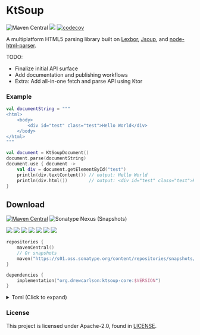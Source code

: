 # KtSoup

![Maven Central](https://img.shields.io/maven-central/v/org.drewcarlson/ksoup-core-jvm?label=maven&color=blue)
![](https://github.com/DrewCarlson/KtSoup/workflows/Tests/badge.svg)
[![codecov](https://codecov.io/gh/DrewCarlson/KtSoup/branch/main/graph/badge.svg?token=BTQ8XQOD86)](https://codecov.io/gh/DrewCarlson/KtSoup)

A multiplatform HTML5 parsing library built on [Lexbor](https://github.com/lexbor/lexbor), [Jsoup](https://jsoup.org/), and [node-html-parser](https://github.com/taoqf/node-html-parser).

TODO:
 - Finalize initial API surface
 - Add documentation and publishing workflows
 - Extra: Add all-in-one fetch and parse API using Ktor

### Example

```kotlin
val documentString = """
<html>
    <body>
        <div id="test" class="test">Hello World</div>
    </body>
</html>
"""

val document = KtSoupDocument()
document.parse(documentString)
document.use { document ->
    val div = document.getElementById("test")
    println(div.textContent()) // output: Hello World
    println(div.html())        // output: <div id="test" class="test">Hello World</div>
}

```


## Download

[![Maven Central](https://img.shields.io/maven-central/v/org.drewcarlson/ktsoup-core-jvm?label=maven&color=blue)](https://search.maven.org/search?q=g:org.drewcarlson%20a:objectstore-*)
![Sonatype Nexus (Snapshots)](https://img.shields.io/nexus/s/org.drewcarlson/ktsoup-core-jvm?server=https%3A%2F%2Fs01.oss.sonatype.org)

![](https://img.shields.io/static/v1?label=&message=Platforms&color=grey)
![](https://img.shields.io/static/v1?label=&message=Js&color=blue)
![](https://img.shields.io/static/v1?label=&message=Jvm&color=blue)
![](https://img.shields.io/static/v1?label=&message=Linux&color=blue)
![](https://img.shields.io/static/v1?label=&message=macOS&color=blue)
![](https://img.shields.io/static/v1?label=&message=Windows&color=blue)
![](https://img.shields.io/static/v1?label=&message=iOS&color=blue)

```kotlin
repositories {
    mavenCentral()
    // Or snapshots
    maven("https://s01.oss.sonatype.org/content/repositories/snapshots/")
}

dependencies {
    implementation("org.drewcarlson:ktsoup-core:$VERSION")
}
```

<details>
<summary>Toml (Click to expand)</summary>

```toml
[versions]
ktsoup = "1.0.0-SNAPSHOT"

[libraries]
ktsoup-core = { module = "org.drewcarlson:ktsoup-core", version.ref = "ktsoup" }
```
</details>


### License

This project is licensed under Apache-2.0, found in [LICENSE](LICENSE).
